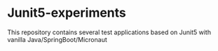 # Junit5-experiments
This repository contains several test applications based on Junit5 with vanilla Java/SpringBoot/Micronaut
